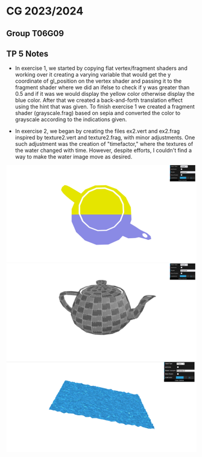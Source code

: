 # CG 2023/2024

## Group T06G09

## TP 5 Notes

- In exercise 1, we started by copying flat vertex/fragment shaders and working over it creating a varying variable that would get the y coordinate of gl_position on the vertex shader and passing it to the fragment shader where we did an ifelse to check if y was greater than 0.5 and if it was we would display the yellow color otherwise display the blue color. After that we created a back-and-forth translation effect using the hint that was given. To finish exercise 1 we created a fragment shader (grayscale.frag) based on sepia and converted the color to grayscale according to the indications given.

- In exercise 2, we began by creating the files ex2.vert and ex2.frag inspired by texture2.vert and texture2.frag, with minor adjustments. One such adjustment was the creation of "timefactor," where the textures of the water changed with time. However, despite efforts, I couldn't find a way to make the water image move as desired.

![Screenshot 1](screenshots/cg-t06-g09-tp5-1.png)
![Screenshot 2](screenshots/cg-t06-g09-tp5-2.png)
![Screenshot 2](screenshots/cg-t06-g09-tp5-3.png)